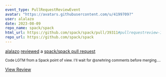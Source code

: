 ```yaml
---
event_type: PullRequestReviewEvent
avatar: "https://avatars.githubusercontent.com/u/4199709?"
user: alalazo
date: 2023-08-09
repo_name: spack/spack
html_url: https://github.com/spack/spack/pull/39311#pullrequestreview-1566585134
repo_url: https://github.com/spack/spack
---
```


<a href='https://github.com/alalazo' target='_blank'>alalazo</a> <a href='https://github.com/spack/spack/pull/39311#pullrequestreview-1566585134' target='_blank'>reviewed</a> a <a href='https://github.com/spack/spack/pull/39311' target='_blank'>spack/spack pull request</a>

<small>Code LGTM from a Spack point of view. I'll wait for @snehring comments before merging....</small>

<a href='https://github.com/spack/spack/pull/39311#pullrequestreview-1566585134' target='_blank'>View Review</a>